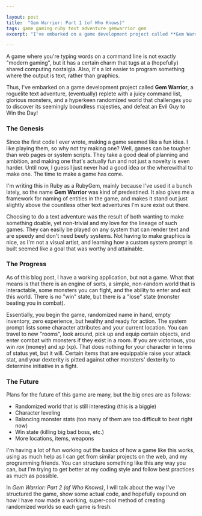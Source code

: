 ```yaml
---

layout: post
title:  "Gem Warrior: Part 1 (of Who Knows)"
tags: game gaming ruby text adventure gemwarrior gem
excerpt: "I've embarked on a game development project called **Gem Warrior**, a roguelite text adventure, (eventually) replete with a juicy command list, glorious monsters, and a hyperkeen randomized world that challenges you to discover its seemingly boundless majesties, and defeat an Evil Guy to Win the Day!"

---
```


A game where you're typing words on a command line is not exactly "modern gaming", but it has a certain charm that tugs at a (hopefully) shared computing nostalgia. Also, it's a lot easier to program something where the output is text, rather than graphics.

Thus, I've embarked on a game development project called **Gem Warrior**, a roguelite text adventure, (eventually) replete with a juicy command list, glorious monsters, and a hyperkeen randomized world that challenges you to discover its seemingly boundless majesties, and defeat an Evil Guy to Win the Day!

<!--more-->

### The Genesis

Since the first code I ever wrote, making a game seemed like a fun idea. I like playing them, so why not try making one? Well, games can be tougher than web pages or system scripts. They take a good deal of planning and ambition, and making one that's actually fun and not just a novelty is even harder. Until now, I guess I just never had a good idea or the wherewithal to make one. The time to make a game has come.

I'm writing this in Ruby as a RubyGem, mainly because I've used it a bunch lately, so the name **Gem Warrior** was kind of predestined. It also gives me a framework for naming of entities in the game, and makes it stand out just slightly above the countless other text adventures I'm sure exist out there.

Choosing to do a text adventure was the result of both wanting to make something doable, yet non-trivial and my love for the lineage of such games. They can easily be played on any system that can render text and are speedy and don't need beefy systems. Not having to make graphics is nice, as I'm not a visual artist, and learning how a custom system prompt is built seemed like a goal that was worthy and attainable.

### The Progress

As of this blog post, I have a working application, but not a game. What that means is that there is an engine of sorts, a simple, non-random world that is interactable, some monsters you can fight, and the ability to enter and exit this world. There is no "win" state, but there is a "lose" state (monster beating you in combat).

Essentially, you begin the game, randomized name in hand, empty inventory, zero experience, but healthy and ready for action. The system prompt lists some character attributes and your current location. You can travel to new "rooms", look around, pick up and equip certain objects, and enter combat with monsters if they exist in a room. If you are victorious, you win *rox* (money) and *xp* (xp). That does nothing for your character in terms of status yet, but it will. Certain items that are equippable raise your attack stat, and your dexterity is pitted against other monsters' dexterity to determine initiative in a fight.

### The Future

Plans for the future of this game are many, but the big ones are as follows:

* Randomized world that is still interesting (this is a biggie)
* Character leveling
* Balancing monster stats (too many of them are too difficult to beat right now)
* Win state (killing big bad boss, etc.)
* More locations, items, weapons

I'm having a lot of fun working out the basics of how a game like this works, using as much help as I can get from similar projects on the web, and my programming friends. You can structure something like this any way you can, but I'm trying to get better at my coding style and follow best practices as much as possible.

In *Gem Warrior: Part 2 (of Who Knows)*, I will talk about the way I've structured the game, show some actual code, and hopefully expound on how I have now made a working, super-cool method of creating randomized worlds so each game is fresh.